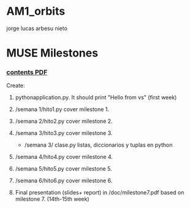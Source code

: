 # AM1_orbits
 jorge lucas arbesu nieto

# MUSE Milestones
### [contents PDF](https://github.com/jahrWork/MUSE_orbits_S1/blob/master/doc/MUSE_weekly_milestones.pdf)

Create: 
1. pythonapplication.py. It should print "Hello from vs" (first week) 
2. /semana 1/hito1.py cover milestone 1.
3. /semana 2/hito2.py cover milestone 2.
4. /semana 3/hito3.py cover milestone 3.
    * /semana 3/ clase.py listas, diccionarios y tuplas en python
5. /semana 4/hito4.py cover milestone 4.
6. /semana 5/hito5.py cover milestone 5.
7. /semana 6/hito6.py cover milestone 6.

         
4. Final presentation (slides+ report) in /doc/milestone7.pdf based on milestone 7. (14th-15th week) 

